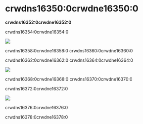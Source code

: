 # crwdns16350:0crwdne16350:0

**crwdns16352:0crwdne16352:0**

crwdns16354:0crwdne16354:0

![](crwdns16356:0crwdne16356:0)

crwdns16358:0crwdne16358:0 crwdns16360:0crwdne16360:0

crwdns16362:0crwdne16362:0 crwdns16364:0crwdne16364:0

![](crwdns16366:0crwdne16366:0)

crwdns16368:0crwdne16368:0 crwdns16370:0crwdne16370:0

crwdns16372:0crwdne16372:0

![](crwdns16374:0crwdne16374:0)

crwdns16376:0crwdne16376:0

crwdns16378:0crwdne16378:0

